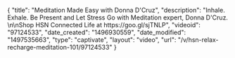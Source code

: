 {
    "title": "Meditation Made Easy with Donna D'Cruz",
    "description": "Inhale. Exhale. Be Present and Let Stress Go with Meditation expert, Donna D'Cruz. \n\nShop HSN Connected Life at https:\/\/goo.gl\/sjTNLP",
    "videoid": "97124533",
    "date_created": "1496930559",
    "date_modified": "1497535663",
    "type": "captivate",
    "layout": "video",
    "url": "\/v\/hsn-relax-recharge-meditation-101\/97124533"
}